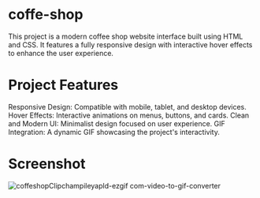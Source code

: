# coffe-shop

This project is a modern coffee shop website interface built using HTML and CSS. It features a fully responsive design with interactive hover effects to enhance the user experience.

# Project Features

Responsive Design: Compatible with mobile, tablet, and desktop devices.
Hover Effects: Interactive animations on menus, buttons, and cards.
Clean and Modern UI: Minimalist design focused on user experience.
GIF Integration: A dynamic GIF showcasing the project's interactivity.

# Screenshot
![coffeshopClipchampileyapld-ezgif com-video-to-gif-converter](https://github.com/user-attachments/assets/3a4edfdb-7688-4312-b7f3-cfde2508d7c5)

